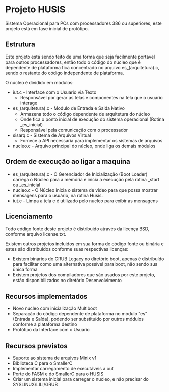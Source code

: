 # Projeto HUSIS

Sistema Operacional para PCs com processadores 386 ou superiores, este projeto está em fase inicial de protótipo.

## Estrutura

Este projeto está sendo feito de uma forma que seja facilmente portável para outros processadores, então todo o código do núcleo que é dependente de plataforma fica concentrado no arquivo es_(arquitetura).c, sendo o restante do código independente de plataforma.

O núcleo é dividido em módulos:

- iut.c - Interface com o Usuario via Texto
    - Responsável por gerar as telas e componentes na tela que o usuário interage
- es_(arquitetura).c - Modulo de Entrada e Saida Nativo
    - Armazena todo o código dependente de arquitetura do núcleo
    - Onde fica o ponto inicial de execução do sistema operacional (Rotina _es_inicial)
    - Responsável pela comunicação com o processador
- sisarq.c - Sistema de Arquivos Virtual
    - Fornece a API necessária para implementar os sistemas de arquivos
- nucleo.c - Arquivo principal do núcleo, onde liga os demais módulos

## Ordem de execução ao ligar a maquina

- es_(arquitetura).c - O Gerenciador de Inicialização (Boot Loader) carrega o Núcleo para a memória e inicia a execução pela rotina _start ou _es_inicial
- nucleo.c - O Núcleo inicia o sistema de video para que possa mostrar mensagens para o usuário, na rotina Husis.
- iut.c - Limpa a tela e é utilizado pelo nucleo para exibir as mensagens

## Licenciamento

Todo código fonte deste projeto é distribuido através da licença BSD, conforme arquivo license.txt.

Existem outros projetos incluidos em sua forma de código fonte ou binária e estes são distribuídos conforme suas respectivas licenças:
- Existem binários do GRUB Legacy no diretório boot, apenas é distribuído para facilitar como uma alternativa possível para boot, não sendo sua única forma
- Existem projetos dos compiladores que são usados por este projeto, estão disponibilizados no diretório Desenvolvimento

## Recursos implementados

- Novo nucleo com inicialização Multiboot
- Separação do código dependente de plataforma no módulo "es" (Entrada e Saída), podendo ser substituído por outros módulos conforme a plataforma destino
- Protótipo da Interface com o Usuário

## Recursos previstos

- Suporte ao sistema de arquivos Minix v1
- Biblioteca C para o SmallerC
- Implementar carregamento de executáveis a.out
- Porte do FASM e do SmallerC para o HUSIS
- Criar um sistema inicial para carregar o nucleo, e não precisar do SYSLINUX/LILI/GRUB
